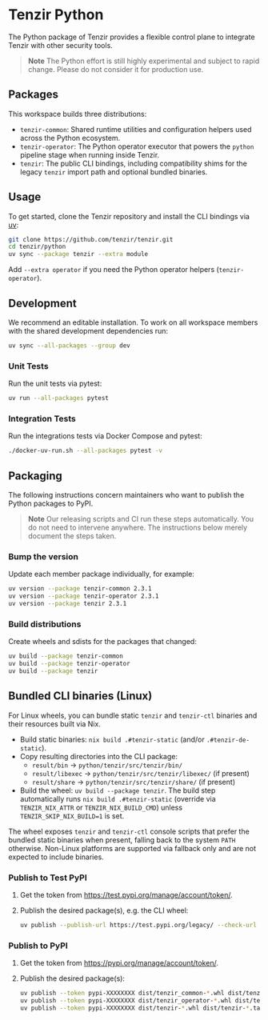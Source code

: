 # Tenzir Python

The Python package of Tenzir provides a flexible control plane to integrate Tenzir
with other security tools.

> **Note**
> The Python effort is still highly experimental and subject to rapid change.
> Please do not consider it for production use.

## Packages

This workspace builds three distributions:

- `tenzir-common`: Shared runtime utilities and configuration helpers used across
  the Python ecosystem.
- `tenzir-operator`: The Python operator executor that powers the `python`
  pipeline stage when running inside Tenzir.
- `tenzir`: The public CLI bindings, including compatibility shims for the
  legacy `tenzir` import path and optional bundled binaries.

## Usage

To get started, clone the Tenzir repository and install the CLI bindings via
[uv](https://docs.astral.sh/uv/):

```bash
git clone https://github.com/tenzir/tenzir.git
cd tenzir/python
uv sync --package tenzir --extra module
```

Add `--extra operator` if you need the Python operator helpers
(`tenzir-operator`).

## Development

We recommend an editable installation. To work on all workspace members with the
shared development dependencies run:

```bash
uv sync --all-packages --group dev
```

### Unit Tests

Run the unit tests via pytest:

```bash
uv run --all-packages pytest
```

### Integration Tests

Run the integrations tests via Docker Compose and pytest:

```bash
./docker-uv-run.sh --all-packages pytest -v
```

## Packaging

The following instructions concern maintainers who want to publish the Python
packages to PyPI.

> **Note**
> Our releasing scripts and CI run these steps automatically. You do not need to
> intervene anywhere. The instructions below merely document the steps taken.

### Bump the version

Update each member package individually, for example:

```bash
uv version --package tenzir-common 2.3.1
uv version --package tenzir-operator 2.3.1
uv version --package tenzir 2.3.1
```

### Build distributions

Create wheels and sdists for the packages that changed:

```bash
uv build --package tenzir-common
uv build --package tenzir-operator
uv build --package tenzir
```

## Bundled CLI binaries (Linux)

For Linux wheels, you can bundle static `tenzir` and `tenzir-ctl` binaries and their resources built via Nix.

- Build static binaries: `nix build .#tenzir-static` (and/or `.#tenzir-de-static`).
- Copy resulting directories into the CLI package:
  - `result/bin` → `python/tenzir/src/tenzir/bin/`
  - `result/libexec` → `python/tenzir/src/tenzir/libexec/` (if present)
  - `result/share` → `python/tenzir/src/tenzir/share/` (if present)
- Build the wheel: `uv build --package tenzir`. The build step automatically
  runs `nix build .#tenzir-static` (override via `TENZIR_NIX_ATTR` or
  `TENZIR_NIX_BUILD_CMD`) unless `TENZIR_SKIP_NIX_BUILD=1` is set.

The wheel exposes `tenzir` and `tenzir-ctl` console scripts that prefer the bundled
static binaries when present, falling back to the system `PATH` otherwise. Non-Linux
platforms are supported via fallback only and are not expected to include binaries.

### Publish to Test PyPI

1. Get the token from <https://test.pypi.org/manage/account/token/>.
2. Publish the desired package(s), e.g. the CLI wheel:

   ```bash
   uv publish --publish-url https://test.pypi.org/legacy/ --check-url https://test.pypi.org/simple/ --token pypi-XXXXXXXX dist/tenzir-*.whl dist/tenzir-*.tar.gz
   ```

### Publish to PyPI

1. Get the token from <https://pypi.org/manage/account/token/>.
2. Publish the desired package(s):

   ```bash
   uv publish --token pypi-XXXXXXXX dist/tenzir_common-*.whl dist/tenzir_common-*.tar.gz
   uv publish --token pypi-XXXXXXXX dist/tenzir_operator-*.whl dist/tenzir_operator-*.tar.gz
   uv publish --token pypi-XXXXXXXX dist/tenzir-*.whl dist/tenzir-*.tar.gz
   ```
